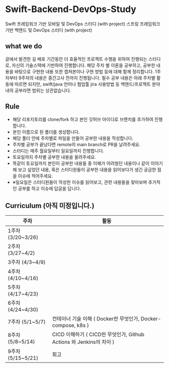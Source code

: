 # Swift-Backend-DevOps-Study
Swift 프레임워크 기반 모바일 및 DevOps 스터디 (with project) 
스프링 프레임워크 기반 백엔드 및 DevOps 스터디 (with project)


## **what we do**
글에서 발견한 길 배포 기간동안 더 효율적인 프로젝트 수행을 위하여 진행되는 스터디로, 자신의 기술스택에 기반하여 진행합니다.
해당 주차 별 이론을 공부하고, 공부한 내용을 바탕으로 구현한 내용 또한 캡쳐본이나 구현 방법 등에 대해 함께 정리합니다.
1주차부터 9주차의 내용은 중간고사 전까지 진행됩니다.
필수 공부 내용은 아래 주차별 활동에 따르면 되지만, swift/java 언어나 협업툴 jira 사용방법 등 백엔드/프로젝트 분야 내의 공부라면 범위는 상관없습니다.

## **Rule**
- 해당 리포지토리를 clone/fork 하고 본인 깃허브 아이디로 브랜치를 추가하여 진행합니다.
- 본인 이름으로 된 폴더를 생성합니다.
- 해당 폴더 안에 주차별로 파일을 만들어 공부한 내용을 작성합니다.
- 주차별 공부가 끝났다면 remote의 main branch로 PR을 날려주세요. 
- 스터디는 매주 월요일부터 일요일까지 진행합니다.
- 토요일까지 주차별 공부한 내용을 올려주세요. 
- 똑같이 토요일까지 본인이 공부한 내용들 중 이해가 어려웠던 내용이나 같이 이야기해 보고 싶었던 내용, 혹은 스터디원들이 공부한 내용을 읽어보다가 생긴 궁금한 점을 이슈에 적어주세요. 
- ※일요일은 스터디원들이 작성한 이슈를 읽어보고, 관련 내용들을 찾아보며 추가적인 공부를 하고 이슈에 답글을 답니다.


## **Curriculum** (아직 미정입니다.)

| 주차 | 활동  |
| --- | --- |
| 1주차 (3/20~3/26) |  |
| 2주차 (3/27~4/2) |  |
| 3주차 (4/3~4/9) |  |
| 4주차 (4/10~4/16) |  |
| 5주차 (4/17~4/23) |  |
| 6주차 (4/24~4/30) |  |
| 7주차 (5/1~5/7) | 컨테이너 기술 이해 ( Docker란 무엇인가, Docker-compose, k8s ) |
| 8주차 (5/8~5/14) | CICD 이해하기 ( CICD란 무엇인가, Github Actions 와 Jenkins의 차이 ) |
| 9주차 (5/15~5/21) | 회고 |
